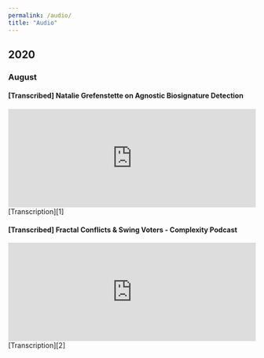```yaml
---
permalink: /audio/
title: "Audio"
---
```


## 2020
### August
#### [Transcribed] Natalie Grefenstette on Agnostic Biosignature Detection
<iframe height="200px" width="100%" frameborder="no" scrolling="no" seamless src="https://player.simplecast.com/d8a85e7b-59de-4f75-9ebd-a2307cb71097?dark=true"></iframe>
[Transcription][1]

#### [Transcribed] Fractal Conflicts & Swing Voters - Complexity Podcast
<iframe height="200px" width="100%" frameborder="no" scrolling="no" seamless src="https://player.simplecast.com/533697c5-7906-4173-bf33-61aad6d6c372?dark=true"></iframe>
[Transcription][2]



[1]: <https://complexity.simplecast.com/episodes/41/transcript>
[2]: <https://complexity.simplecast.com/episodes/39/transcript>

